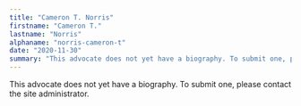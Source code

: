 ```yaml
---
title: "Cameron T. Norris"
firstname: "Cameron T."
lastname: "Norris"
alphaname: "norris-cameron-t"
date: "2020-11-30"
summary: "This advocate does not yet have a biography. To submit one, please contact the site administrator."
---
```

This advocate does not yet have a biography. To submit one, please contact the site administrator.

